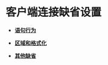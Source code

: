 # 客户端连接缺省设置<a name="ZH-CN_TOPIC_0242371521"></a>

-   **[语句行为](语句行为.md)**

-   **[区域和格式化](区域和格式化.md)**

-   **[其他缺省](其他缺省.md)**
